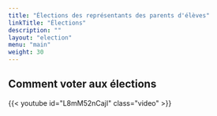 ```yaml
---
title: "Élections des représentants des parents d'élèves"
linkTitle: "Élections"
description: ""
layout: "election"
menu: "main"
weight: 30
---
```


## Comment voter aux élections

{{< youtube id="L8mM52nCajI" class="video" >}}